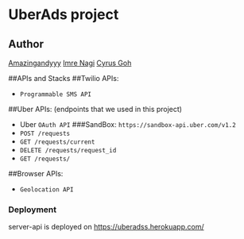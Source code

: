 # UberAds project

## Author
[Amazingandyyy](https://github.com/amazingandyyy)
[Imre Nagi](https://github.com/imrenagi)
[Cyrus Goh](https://github.com/lovincyrus)

##APIs and Stacks
##Twilio APIs:
* `Programmable SMS API`

##Uber APIs: (endpoints that we used in this project)
* Uber `OAuth API`
###SandBox: `https://sandbox-api.uber.com/v1.2`
* `POST /requests`
* `GET /requests/current`
* `DELETE /requests/request_id`
* `GET /requests/`

##Browser APIs:
* `Geolocation API`

### Deployment
server-api is deployed on https://uberadss.herokuapp.com/
